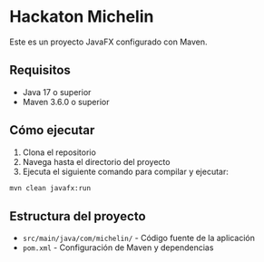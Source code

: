 # Hackaton Michelin

Este es un proyecto JavaFX configurado con Maven.

## Requisitos

- Java 17 o superior
- Maven 3.6.0 o superior

## Cómo ejecutar

1. Clona el repositorio
2. Navega hasta el directorio del proyecto
3. Ejecuta el siguiente comando para compilar y ejecutar:

```bash
mvn clean javafx:run
```

## Estructura del proyecto

- `src/main/java/com/michelin/` - Código fuente de la aplicación
- `pom.xml` - Configuración de Maven y dependencias 